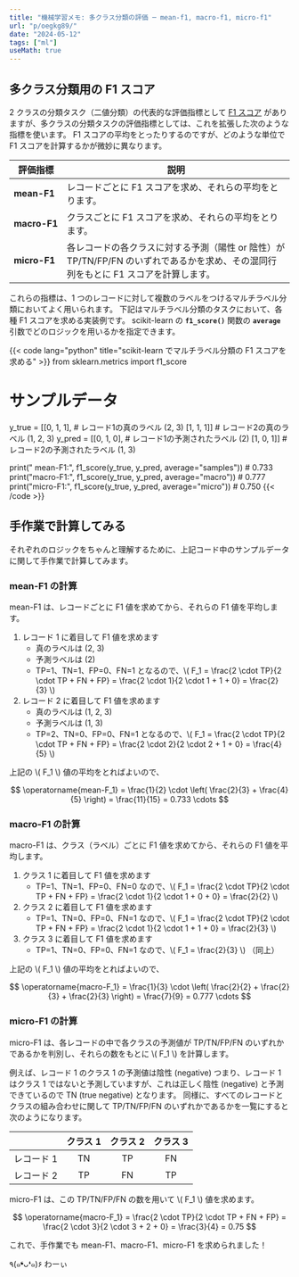 ```yaml
---
title: "機械学習メモ: 多クラス分類の評価 ─ mean-f1, macro-f1, micro-f1"
url: "p/oegkg89/"
date: "2024-05-12"
tags: ["ml"]
useMath: true
---
```


多クラス分類用の F1 スコア
----

2 クラスの分類タスク（二値分類）の代表的な評価指標として [F1 スコア](/p/9dveh3m/#f1-score) がありますが、多クラスの分類タスクの評価指標としては、これを拡張した次のような指標を使います。
F1 スコアの平均をとったりするのですが、どのような単位で F1 スコアを計算するかが微妙に異なります。

| 評価指標 | 説明 |
| ---- | ---- |
| <span style="white-space: nowrap"><strong>mean-F1</strong></span> | レコードごとに F1 スコアを求め、それらの平均をとります。 |
| <span style="white-space: nowrap"><strong>macro-F1</strong></span> | クラスごとに F1 スコアを求め、それらの平均をとります。 |
| <span style="white-space: nowrap"><strong>micro-F1</strong></span> | 各レコードの各クラスに対する予測（陽性 or 陰性）が TP/TN/FP/FN のいずれであるかを求め、その混同行列をもとに F1 スコアを計算します。 |

これらの指標は、1 つのレコードに対して複数のラベルをつけるマルチラベル分類においてよく用いられます。
下記はマルチラベル分類のタスクにおいて、各種 F1 スコアを求める実装例です。
scikit-learn の __`f1_score()`__ 関数の __`average`__ 引数でどのロジックを用いるかを指定できます。

{{< code lang="python" title="scikit-learn でマルチラベル分類の F1 スコアを求める" >}}
from sklearn.metrics import f1_score

# サンプルデータ
y_true = [[0, 1, 1],  # レコード1の真のラベル (2, 3)
          [1, 1, 1]]  # レコード2の真のラベル (1, 2, 3)
y_pred = [[0, 1, 0],  # レコード1の予測されたラベル (2)
          [1, 0, 1]]  # レコード2の予測されたラベル (1, 3)

print(" mean-F1:", f1_score(y_true, y_pred, average="samples"))  # 0.733
print("macro-F1:", f1_score(y_true, y_pred, average="macro"))    # 0.777
print("micro-F1:", f1_score(y_true, y_pred, average="micro"))    # 0.750
{{< /code >}}


手作業で計算してみる
----

それぞれのロジックをちゃんと理解するために、上記コード中のサンプルデータに関して手作業で計算してみます。

### mean-F1 の計算

mean-F1 は、レコードごとに F1 値を求めてから、それらの F1 値を平均します。

1. レコード 1 に着目して F1 値を求めます
   - 真のラベルは (2, 3)
   - 予測ラベルは (2)
   - TP=1、TN=1、FP=0、FN=1 となるので、\\( F_1 = \frac{2 \cdot TP}{2 \cdot TP + FN + FP} = \frac{2 \cdot 1}{2 \cdot 1 + 1 + 0} = \frac{2}{3} \\)
2. レコード 2 に着目して F1 値を求めます
   - 真のラベルは (1, 2, 3)
   - 予測ラベルは (1, 3)
   - TP=2、TN=0、FP=0、FN=1 となるので、\\( F_1 = \frac{2 \cdot TP}{2 \cdot TP + FN + FP} = \frac{2 \cdot 2}{2 \cdot 2 + 1 + 0} = \frac{4}{5} \\)

上記の \\( F_1 \\) 値の平均をとればよいので、

$$
\operatorname{mean-F_1} = \frac{1}{2} \cdot \left( \frac{2}{3} + \frac{4}{5} \right) = \frac{11}{15} = 0.733 \cdots
$$

### macro-F1 の計算

macro-F1 は、クラス（ラベル）ごとに F1 値を求めてから、それらの F1 値を平均します。

1. クラス 1 に着目して F1 値を求めます
   - TP=1、TN=1、FP=0、FN=0 なので、\\( F_1 = \frac{2 \cdot TP}{2 \cdot TP + FN + FP} = \frac{2 \cdot 1}{2 \cdot 1 + 0 + 0} = \frac{2}{2} \\)
2. クラス 2 に着目して F1 値を求めます
   - TP=1、TN=0、FP=0、FN=1 なので、\\( F_1 = \frac{2 \cdot TP}{2 \cdot TP + FN + FP} = \frac{2 \cdot 1}{2 \cdot 1 + 1 + 0} = \frac{2}{3} \\)
3. クラス 3 に着目して F1 値を求めます
   - TP=1、TN=0、FP=0、FN=1 なので、\\( F_1 = \frac{2}{3} \\) （同上）

上記の \\( F_1 \\) 値の平均をとればよいので、

$$
\operatorname{macro-F_1} = \frac{1}{3} \cdot \left( \frac{2}{2} + \frac{2}{3} + \frac{2}{3} \right) = \frac{7}{9} = 0.777 \cdots
$$

### micro-F1 の計算

micro-F1 は、各レコードの中で各クラスの予測値が TP/TN/FP/FN のいずれかであるかを判別し、それらの数をもとに \\( F_1 \\) を計算します。

例えば、レコード 1 のクラス 1 の予測値は陰性 (negative) つまり、レコード 1 はクラス 1 ではないと予測していますが、これは正しく陰性 (negative) と予測できているので TN (true negative) となります。
同様に、すべてのレコードとクラスの組み合わせに関して TP/TN/FP/FN のいずれかであるかを一覧にすると次のようになります。

| | クラス 1 | クラス 2 | クラス 3 |
| ---- | :--: | :--: | :--: |
| レコード 1 | TN | TP | FN |
| レコード 2 | TP | FN | TP |

micro-F1 は、この TP/TN/FP/FN の数を用いて \\( F_1 \\) 値を求めます。

$$
\operatorname{macro-F_1} = \frac{2 \cdot TP}{2 \cdot TP + FN + FP} = \frac{2 \cdot 3}{2 \cdot 3 + 2 + 0} = \frac{3}{4} = 0.75
$$

これで、手作業でも mean-F1、macro-F1、micro-F1 を求められました！

٩(๑❛ᴗ❛๑)۶ わーぃ

